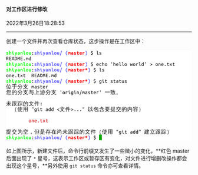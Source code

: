 ####  对工作区进行修改

2022年3月26日18:28:53

---

创建一个文件并再次查看仓库状态，这步操作是在工作区中：

![此处输入图片的描述](2.3_对工作区进行修改.assets/document-uid310176labid9805timestamp1548755807532.png)

如上图所示，新建文件后，命令行前缀又发生了一些微小的变化，**红色 master 后面出现了 `*` 星号，这表示工作区或暂存区有变化，对文件进行增删改操作都会出现这个星号，**另外使用 `git status` 命令亦可查看详情。

